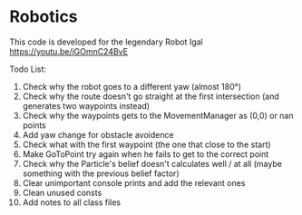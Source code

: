 # Robotics
This code is developed for the legendary Robot Igal
https://youtu.be/iGOmnC24BvE

Todo List:
  1. Check why the robot goes to a different yaw (almost 180°)
  2. Check why the route doesn't go straight at the first intersection (and generates two waypoints instead)
  3. Check why the waypoints gets to the MovementManager as (0,0) or nan points
  4. Add yaw change for obstacle avoidence
  5. Check what with the first waypoint (the one that close to the start)
  6. Make GoToPoint try again when he fails to get to the correct point
  7. Check why the Particle's belief doesn't calculates well / at all (maybe something with the previous belief factor)
  8. Clear unimportant console prints and add the relevant ones
  9. Clean unused consts
  10. Add notes to all class files
